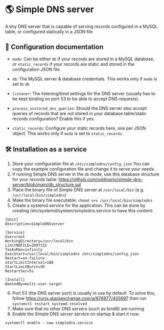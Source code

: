 # 🌎 Simple DNS server
A tiny DNS server that is capable of serving records configured in a MySQL table, or configured statically in a JSON file

## 🧐 Configuration documentation

- `mode`: Can be either `db` if your records are stored in a MySQL database, or `static_records` if your records are static and stored in the configuration JSON file.

- `db`: The MySQL server & database credentials. This works only if `mode` is set to `db`

- `listener`: The listening/bind settings for the DNS server (usually has to be kept binding on port 53 to be able to accept DNS requests).

- `process_unstored_dns_queries`: Should the DNS server also accept queries of records that are not stored in your database table/static records configuration? Enable this if yes.

- `static_records`: Configure your static records here, one per JSON object. This works only if `mode` is set to `static_records`

## 🛠️ Installation as a service

1. Store your configuration file at `/etc/simpledns/config.json`
   You can copy the example configuration file and change it to serve your needs.
2. If running Simple DNS server in the `db` mode, use this database structure for your records table: https://github.com/oddmario/simple-dns-server/blob/main/db_structure.sql
3. Place the binary file of Simple DNS server at `/usr/local/bin` (e.g. `/usr/local/bin/simpledns`)
4. Make the binary file executable: `chmod u+x /usr/local/bin/simpledns`
5. Create a systemd service for the application. This can be done by creating /etc/systemd/system/simpledns.service to have this content:
```
[Unit]
Description=SimpleDNSserver

[Service]
User=root
WorkingDirectory=/usr/local/bin
LimitNOFILE=2097152
TasksMax=infinity
ExecStart=/usr/local/bin/simpledns /etc/simpledns/config.json
Restart=on-failure
StartLimitInterval=180
StartLimitBurst=30
RestartSec=5s

[Install]
WantedBy=multi-user.target

```
6. Port 53 (the DNS server port) is usually in use by default. To solve this, follow https://unix.stackexchange.com/a/676977/405697 then run `systemctl restart systemd-resolved`
7. Make sure that no other DNS servers (such as bind9) are running
8. Enable the Simple DNS server service on startup & start it now:
```
systemctl enable --now simpledns.service
```